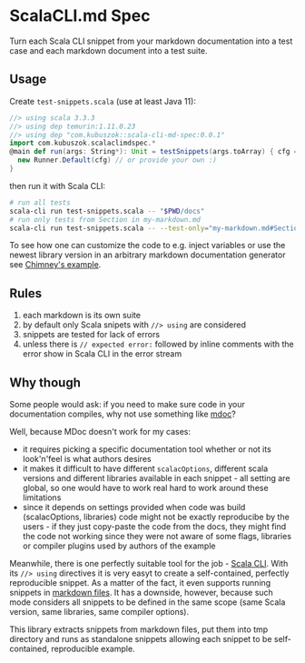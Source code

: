 # ScalaCLI.md Spec

Turn each Scala CLI snippet from your markdown documentation into a test case
and each markdown document into a test suite.

## Usage

Create `test-snippets.scala` (use at least Java 11):

```scala
//> using scala 3.3.3
//> using dep temurin:1.11.0.23
//> using dep "com.kubuszok::scala-cli-md-spec:0.0.1"
import com.kubuszok.scalaclimdspec.*
@main def run(args: String*): Unit = testSnippets(args.toArray) { cfg =>
  new Runner.Default(cfg) // or provide your own :)
}
```

then run it with Scala CLI:

```bash
# run all tests
scala-cli run test-snippets.scala -- "$PWD/docs"
# run only tests from Section in my-markdown.md
scala-cli run test-snippets.scala -- --test-only="my-markdown.md#Section*" "$PWD/docs"
```

To see how one can customize the code to e.g. inject variables or use the newest library version
in an arbitrary markdown documentation generator see [Chimney's example](https://github.com/scalalandio/chimney/blob/29cd5048bee3b66c2d4d3d81dc17e0c0d5a4a128/scripts/test-snippets.scala).

## Rules

 1. each markdown is its own suite
 2. by default only Scala snipets with `//> using` are considered
 3. snippets are tested for lack of errors
 4. unless there is `// expected error:` followed by inline comments with the error show in Scala CLI in the error stream

## Why though

Some people would ask: if you need to make sure code in your documentation compiles, why not use something like
[mdoc](https://scalameta.org/mdoc/)?

Well, because MDoc doesn't work for my cases:

 * it requires picking a specific documentation tool whether or not its look'n'feel is what authors desires
 * it makes it difficult to have different `scalacOptions`, different scala versions and different libraries available
   in each snippet - all setting are global, so one would have to work real hard to work around these limitations
 * since it depends on settings provided when code was build (scalacOptions, libraries) code might not be exactly
   reproducibe by the users - if they just copy-paste the code from the docs, they might find the code not working
   since they were not aware of some flags, libraries or compiler plugins used by authors of the example

Meanwhile, there is one perfectly suitable tool for the job - [Scala CLI](https://scala-cli.virtuslab.org/). With
its `//> using` directives it is very easyt to create a self-contained, perfectly reproducible snippet. As a matter
of the fact, it even supports running snippets in [markdown files](https://scala-cli.virtuslab.org/docs/guides/power/markdown#markdown-inputs).
It has a downside, however, because such mode considers all snippets to be defined in the same scope (same Scala version,
same libraries, same compiler options).

This library extracts snippets from markdown files, put them into tmp directory and runs as standalone snippets
allowing each snippet to be self-contained, reproducible example.
